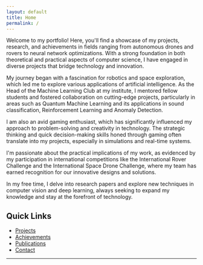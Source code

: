 ```yaml
---
layout: default
title: Home
permalink: /
---
```

Welcome to my portfolio! Here, you'll find a showcase of my projects, research, and achievements in fields ranging from autonomous drones and rovers to neural network optimizations. With a strong foundation in both theoretical and practical aspects of computer science, I have engaged in diverse projects that bridge technology and innovation.

My journey began with a fascination for robotics and space exploration, which led me to explore various applications of artificial intelligence. As the Head of the Machine Learning Club at my institute, I mentored fellow students and fostered collaboration on cutting-edge projects, particularly in areas such as Quantum Machine Learning and its applications in sound classification, Reinforcement Learning and Anomaly Detection.

I am also an avid gaming enthusiast, which has significantly influenced my approach to problem-solving and creativity in technology. The strategic thinking and quick decision-making skills honed through gaming often translate into my projects, especially in simulations and real-time systems.

I'm passionate about the practical implications of my work, as evidenced by my participation in international competitions like the International Rover Challenge and the International Space Drone Challenge, where my team has earned recognition for our innovative designs and solutions.

In my free time, I delve into research papers and explore new techniques in computer vision and deep learning, always seeking to expand my knowledge and stay at the forefront of technology.

## Quick Links
- [Projects](./projects/)
- [Achievements](./achievements/)
- [Publications](./publications/)
- [Contact](./contact/)

---



